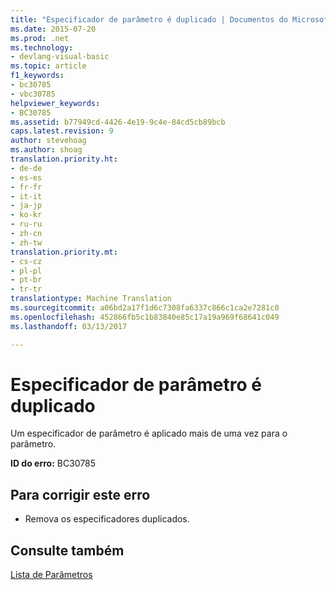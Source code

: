 ```yaml
---
title: "Especificador de parâmetro é duplicado | Documentos do Microsoft"
ms.date: 2015-07-20
ms.prod: .net
ms.technology:
- devlang-visual-basic
ms.topic: article
f1_keywords:
- bc30785
- vbc30785
helpviewer_keywords:
- BC30785
ms.assetid: b77949cd-4426-4e19-9c4e-84cd5cb89bcb
caps.latest.revision: 9
author: stevehoag
ms.author: shoag
translation.priority.ht:
- de-de
- es-es
- fr-fr
- it-it
- ja-jp
- ko-kr
- ru-ru
- zh-cn
- zh-tw
translation.priority.mt:
- cs-cz
- pl-pl
- pt-br
- tr-tr
translationtype: Machine Translation
ms.sourcegitcommit: a06bd2a17f1d6c7308fa6337c866c1ca2e7281c0
ms.openlocfilehash: 452866fb5c1b83840e85c17a19a969f68641c049
ms.lasthandoff: 03/13/2017

---
```

# <a name="parameter-specifier-is-duplicated"></a>Especificador de parâmetro é duplicado
Um especificador de parâmetro é aplicado mais de uma vez para o parâmetro.  
  
 **ID do erro:** BC30785  
  
## <a name="to-correct-this-error"></a>Para corrigir este erro  
  
-   Remova os especificadores duplicados.  
  
## <a name="see-also"></a>Consulte também  
 [Lista de Parâmetros](../../visual-basic/language-reference/statements/parameter-list.md)
